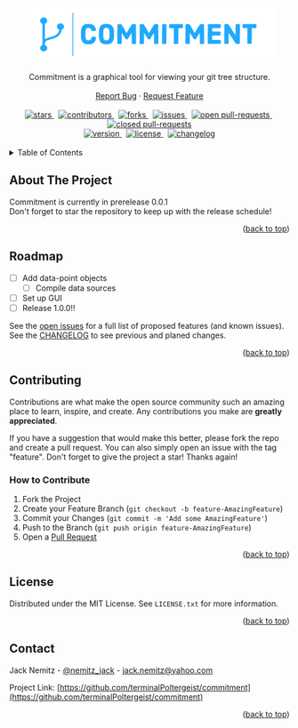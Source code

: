 <div id="top"></div>

<!-- PROJECT LOGO -->
<div>
<p align="center">
   <a href="https://github.com/terminalPoltergeist/commitment">
      <img src="images/logo.png" alt="Logo" width="450" height="100">
   </a>
</p>
<div align="center">
  <span>Commitment is a graphical tool for viewing your git tree structure.</span>
  <br />
  <br />
  <!-- <a href="https://github.com/terminalPoltergeist/commitment"><strong>Explore the docs »</strong></a> -->
  <!-- <a href="https://github.com/terminalPoltergeist/commitment">View Demo</a> 
  · -->
  <a href="https://github.com/terminalPoltergeist/commitment/issues">Report Bug</a>
  ·
  <a href="https://github.com/terminalPoltergeist/commitment/issues">Request Feature</a>
  <br />
  <br />
  <a href="https://github.com/terminalPoltergeist/commitment/stargazers">
     <img src="https://img.shields.io/github/stars/terminalPoltergeist/commitment.svg?style=flat-square&color=blue" alt="stars">
  </a>
  &nbsp;
  <a href="https://github.com/terminalPoltergeist/commitment/graphs/contributors">
     <img src="https://img.shields.io/github/contributors/terminalPoltergeist/commitment.svg?style=flat-square&color=blue" alt="contributors">
  </a>
  &nbsp;
  <a href="https://github.com/terminalPoltergeist/commitment/network/members">
     <img src="https://img.shields.io/github/forks/terminalPoltergeist/commitment.svg?style=flat-square&color=blue" alt="forks">
  </a>
  &nbsp;
  <a href="https://github.com/terminalPoltergeist/commitment/issues">
     <img src="https://img.shields.io/github/issues/terminalPoltergeist/commitment.svg?style=flat-square&color=yellow" alt="issues">
  </a>
  &nbsp;
  <a href="https://github.com/terminalPoltergeist/commitment/pulls">
    <img src="https://img.shields.io/github/issues-pr-raw/terminalPoltergeist/commitment?style=flat-square&color=orange" alt="open pull-requests">
  </a>
  &nbsp;
  <a href="https://github.com/terminalPoltergeist/commitment/pulls?q=is%3Apr+is%3Aclosed">
    <img src="https://img.shields.io/github/issues-pr-closed-raw/terminalPoltergeist/commitment?color=blueviolet&style=flat-square" alt="closed pull-requests">
  </a>
  <br/>
  <a href="https://github.com/terminalPoltergeist/commitment/tags">
     <img src="https://img.shields.io/github/v/tag/terminalPoltergeist/commitment?label=version&style=flat-square&color=blue" alt="version">
  </a>
  &nbsp;
  <a href="https://github.com/terminalPoltergeist/commitment/blob/main/LICENSE.txt">
     <img src="https://img.shields.io/github/license/terminalPoltergeist/commitment.svg?style=flat-square&color=blue" alt="license">
  </a>
  &nbsp;
  <a href="">
    <img src="https://img.shields.io/badge/-CHANGELOG-blue?style=flat-square" alt="changelog">
  </a>
</div>
</div>

<!-- PROJECT SHIELDS
[![Contributors][contributors-shield]][contributors-url]
[![Forks][forks-shield]][forks-url]
[![Stargazers][stars-shield]][stars-url]
[![Issues][issues-shield]][issues-url]
[![Tags][tag-shield]][tag-url]
[![MIT License][license-shield]][license-url]
-->


<br/>

<!-- TABLE OF CONTENTS -->
<details>
  <summary>Table of Contents</summary>
  <ol>
    <li>
      <a href="#about-the-project">About The Project</a>
    </li>
    <!--
    <li>
      <a href="#getting-started">Getting Started</a>
      <ul>
        <li><a href="#installation">Installation</a></li>
      </ul>
    </li>
    <li><a href="#usage">Usage</a></li>
    -->
    <li><a href="#roadmap">Roadmap</a></li>
    <li>
      <a href="#contributing">Contributing</a>
      <ul>
        <li><a href="#how-to-contribute">How to Contribute</a>
      </ul>
    </li>
    <li><a href="#license">License</a></li>
    <li><a href="#contact">Contact</a></li>
  </ol>
</details>



<!-- ABOUT THE PROJECT -->
## About The Project
<p>Commitment is currently in prerelease 0.0.1<br/>Don't forget to star the repository to keep up with the release schedule!</p>
<p align="right">(<a href="#top">back to top</a>)</p>

<!-- GETTING STARTED -->
<!--
## Getting Started

This is an example of how you may give instructions on setting up your project locally.
To get a local copy up and running follow these simple example steps.

### Installation

1. Clone the repo
   ```sh
   git clone https://github.com/terminalPoltergeist/commitment.git
   ```
2. Install NPM packages
   ```sh
   npm install
   ```
3. Enter your API in `config.js`
   ```js
   const API_KEY = 'ENTER YOUR API';
   ```

<p align="right">(<a href="#top">back to top</a>)</p>
-->


<!-- USAGE EXAMPLES -->
<!--
## Usage

Use this space to show useful examples of how a project can be used. Additional screenshots, code examples and demos work well in this space. You may also link to more resources.

_For more examples, please refer to the [Documentation](https://example.com)_

<p align="right">(<a href="#top">back to top</a>)</p>
-->


<!-- ROADMAP -->
## Roadmap

- [ ] Add data-point objects
    - [ ] Compile data sources 
- [ ] Set up GUI
- [ ] Release 1.0.0!!

See the [open issues](https://github.com/terminalPoltergeist/commitment/issues) for a full list of proposed features (and known issues).
<br/>
See the [CHANGELOG](https://github.com/terminalPoltergeist/commitment/blob/develop/docs/CHANGELOG.md) to see previous and planed changes.

<p align="right">(<a href="#top">back to top</a>)</p>



<!-- CONTRIBUTING -->
## Contributing

Contributions are what make the open source community such an amazing place to learn, inspire, and create. Any contributions you make are **greatly appreciated**.

If you have a suggestion that would make this better, please fork the repo and create a pull request. You can also simply open an issue with the tag "feature".
Don't forget to give the project a star! Thanks again!

### How to Contribute

1. Fork the Project
2. Create your Feature Branch (`git checkout -b feature-AmazingFeature`)
3. Commit your Changes (`git commit -m 'Add some AmazingFeature'`)
4. Push to the Branch (`git push origin feature-AmazingFeature`)
5. Open a <a href="https://github.com/terminalPoltergeist/commitment/pulls">Pull Request</a>

<p align="right">(<a href="#top">back to top</a>)</p>



<!-- LICENSE -->
## License

Distributed under the MIT License. See `LICENSE.txt` for more information.

<p align="right">(<a href="#top">back to top</a>)</p>



<!-- CONTACT -->
## Contact

Jack Nemitz - [@nemitz_jack](https://twitter.com/nemitz_jack) - jack.nemitz@yahoo.com

Project Link: [https://github.com/terminalPoltergeist/commitment](https://github.com/terminalPoltergeist/commitment)

<p align="right">(<a href="#top">back to top</a>)</p>



<!-- MARKDOWN LINKS & IMAGES -->
<!-- https://www.markdownguide.org/basic-syntax/#reference-style-links -->
[contributors-shield]: https://img.shields.io/github/contributors/terminalPoltergeist/commitment.svg?style=flat-square&color=blue
[contributors-url]: https://github.com/terminalPoltergeist/commitment/graphs/contributors
[forks-shield]: https://img.shields.io/github/forks/terminalPoltergeist/commitment.svg?style=flat-square&color=blue
[forks-url]: https://github.com/terminalPoltergeist/commitment/network/members
[stars-shield]: https://img.shields.io/github/stars/terminalPoltergeist/commitment.svg?style=flat-square&color=blue
[stars-url]: https://github.com/terminalPoltergeist/commitment/stargazers
[issues-shield]: https://img.shields.io/github/issues/terminalPoltergeist/commitment.svg?style=flat-square&color=blue
[issues-url]: https://github.com/terminalPoltergeist/commitment/issues
[tag-shield]: https://img.shields.io/github/v/tag/terminalPoltergeist/commitment?label=version&style=flat-square&color=blue
[tag-url]: https://github.com/terminalPoltergeist/commitment/tags 
[license-shield]: https://img.shields.io/github/license/terminalPoltergeist/commitment.svg?style=flat-square&color=blue
[license-url]: https://github.com/terminalPoltergeist/commitment/blob/main/LICENSE.txt
<!-- [product-screenshot]: images/screenshot.png -->
